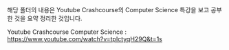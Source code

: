 해당 폴더의 내용은 Youtube Crashcourse의 Computer Science 특강을 보고 공부한 것을 요약 정리한 것입니다.

Youtube Crashcourse Computer Science : https://www.youtube.com/watch?v=tpIctyqH29Q&t=1s
